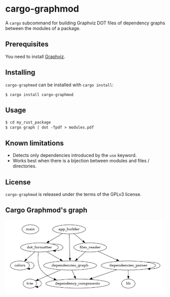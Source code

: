 <!--
 Copyright 2023 Thomas Hügel.
 This file is part of Cargo Graphmod.
 SPDX-License-Identifier: GPL-3.0-only
-->


# cargo-graphmod

A `cargo` subcommand for building Graphviz DOT files of dependency graphs between the modules of a package.


## Prerequisites

You need to install [Graphviz](https://graphviz.org/).


## Installing

`cargo-graphmod` can be installed with `cargo install`:

```
$ cargo install cargo-graphmod
```

## Usage

```
$ cd my_rust_package
$ cargo graph | dot -Tpdf > modules.pdf
```

## Known limitations

* Detects only dependencies introduced by the `use` keyword.
* Works best when there is a bijection between modules and files / directories.


## License

`cargo-graphmod` is released under the terms of the GPLv3 license.


## Cargo Graphmod's graph

![cargo-graphmod](modules.png)